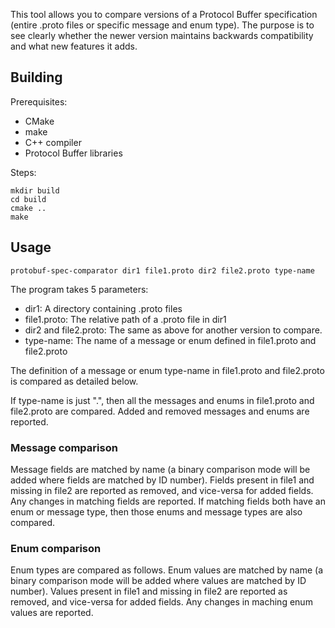 This tool allows you to compare versions of a Protocol Buffer specification
(entire .proto files or specific message and enum type).
The purpose is to see clearly whether the newer version maintains backwards compatibility and what new features it adds.

## Building

Prerequisites:

- CMake
- make
- C++ compiler
- Protocol Buffer libraries

Steps:

    mkdir build
    cd build
    cmake ..
    make
    
## Usage

    protobuf-spec-comparator dir1 file1.proto dir2 file2.proto type-name

The program takes 5 parameters:
- dir1: A directory containing .proto files
- file1.proto: The relative path of a .proto file in dir1
- dir2 and file2.proto: The same as above for another version to compare.
- type-name: The name of a message or enum defined in file1.proto and file2.proto

The definition of a message or enum type-name in file1.proto and file2.proto is compared as detailed below.

If type-name is just ".", then all the messages and enums in file1.proto and file2.proto are compared.
Added and removed messages and enums are reported.

### Message comparison

Message fields are matched by name (a binary comparison mode will be added where fields are matched by ID number).
Fields present in file1 and missing in file2 are reported as removed, and vice-versa for added fields.
Any changes in matching fields are reported.
If matching fields both have an enum or message type, then those enums and message types are also compared.

### Enum comparison

Enum types are compared as follows.
Enum values are matched by name (a binary comparison mode will be added where values are matched by ID number).
Values present in file1 and missing in file2 are reported as removed, and vice-versa for added fields.
Any changes in maching enum values are reported.


